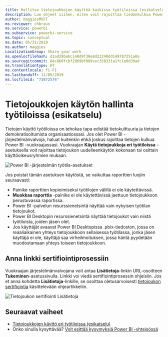 ```yaml
---
title: Hallitse tietojoukkojen käyttöä kaikissa työtiloissa (esikatselu) – Power BI
description: Lue ohjeet siihen, miten voit rajoittaa tiedonkulkua Power BI -vuokraajassa.
author: maggiesMSFT
ms.reviewer: chbraun
ms.service: powerbi
ms.subservice: powerbi-service
ms.topic: conceptual
ms.date: 05/31/2019
ms.author: maggies
LocalizationGroup: Share your work
ms.openlocfilehash: d1ad29bebc148d9f30e8d22240dd149787251a0a
ms.sourcegitcommit: 64c860fcbf2969bf089cec358331a1fc1e0d39a8
ms.translationtype: HT
ms.contentlocale: fi-FI
ms.lasthandoff: 11/09/2019
ms.locfileid: "73872574"
---
```

# <a name="control-the-use-of-datasets-across-workspaces-preview"></a>Tietojoukkojen käytön hallinta työtiloissa (esikatselu)

Tietojen käyttö työtiloissa on tehokas tapa edistää tietokulttuuria ja tietojen demokratisoitumista organisaatiossasi. Jos olet Power BI -järjestelmänvalvoja, haluat kuitenkin ehkä joskus rajoittaa tietojen kulkua Power BI -vuokraajassasi. Vuokraajan **Käytä tietojoukkoja eri työtiloissa** -asetuksella voit rajoittaa tietojoukon uudelleenkäytön kokonaan tai osittain käyttöoikeusryhmien mukaan.

![Power BI -järjestelmän työtila-asetukset](media/service-datasets-admin-across-workspaces/power-bi-admin-workspace-settings.png)

Jos poistat tämän asetuksen käytöstä, se vaikuttaa raporttien luojiin seuraavasti:

- Painike raporttien kopioimiseksi työtilojen välillä ei ole käytettävissä. 
- **Muokkaa raporttia** -painike ei ole käytettävissä jaettuun tietojoukkoon perustuvassa raportissa.
- Power BI -palvelun resurssienetsintä näyttää vain nykyisen työtilan tietojoukot.
- Power BI Desktopin resurssienetsintä näyttää tietojoukot vain niistä työtiloista, joiden jäsen olet.
- Jos käyttäjät avaavat Power BI Desktopissa .pbix-tiedoston, jossa on reaaliaikainen yhteys tietojoukkoon sellaisessa työtilassa, jonka jäsen käyttäjä ei ole, käyttäjä saa virheilmoituksen, jossa häntä pyydetään muodostamaan yhteys toiseen tietojoukkoon.

## <a name="provide-a-link-for-the-certification-process"></a>Anna linkki sertifiointiprosessiin

Vuokraajan järjestelmänvalvojana voit antaa **Lisätietoja**-linkin URL-osoitteen **Tukeminen**-asetussivulla.  Linkki voi viedä sertifiointiprosessin ohjeisiin. Jos et anna kohdetta **Lisätietoja**-linkille, se osoittaa oletusarvoisesti [tietojoukon sertifiointia](service-datasets-certify.md) käsittelevään ohjeartikkeliin.

![Tietojoukon sertifiointi Lisätietoja](media/service-datasets-certify-promote/power-bi-dataset-learn-more-certification.png)

## <a name="next-steps"></a>Seuraavat vaiheet

- [Tietojoukkojen käyttö eri työtiloissa (esikatselu)](service-datasets-across-workspaces.md)
- Onko sinulla kysyttävää? [Voit esittää kysymyksiä Power BI -yhteisössä](https://community.powerbi.com/)
